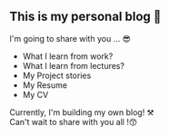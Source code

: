 ## This is my personal blog 📝

I'm going to share with you ... 😎

-   What I learn from work?
    <br/>
-   What I learn from lectures?
    <br/>
-   My Project stories
    <br/>
-   My Resume
    <br/>
-   My CV

Currently, I'm building my own blog! ⚒️ <br/>
Can't wait to share with you all !😙
